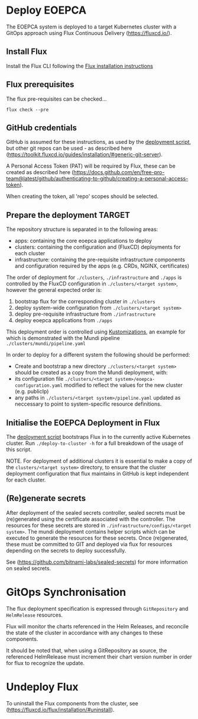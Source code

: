 # Deploy EOEPCA

The EOEPCA system is deployed to a target Kubernetes cluster with a GitOps approach using Flux Continuous Delivery (https://fluxcd.io/).

## Install Flux

Install the Flux CLI following the [Flux installation instructions](https://fluxcd.io/flux/installation/#install-the-flux-cli)

## Flux prerequisites

The flux pre-requisites can be checked...

```
flux check --pre
```

## GitHub credentials

GitHub is assumed for these instructions, as used by the [deployment script](./deploy-to-cluster), but other git repos can be used - as described here (https://toolkit.fluxcd.io/guides/installation/#generic-git-server).

A Personal Access Token (PAT) will be required by Flux, these can be created as described here (https://docs.github.com/en/free-pro-team@latest/github/authenticating-to-github/creating-a-personal-access-token).

When creating the token, all 'repo' scopes should be selected.

## Prepare the deployment TARGET

The repository structure is separated in to the following areas:
- apps: containing the core eoepca applications to deploy
- clusters: containing the configuration and (FluxCD) deployments for each cluster
- infrastructure: containing the pre-requisite infrastructure components and configuration required by the apps (e.g. CRDs, NGINX, certificates)

The order of deployment for `./clusters`, `./infrastructure` and `./apps` is controlled by the FluxCD configuration in `./clusters/<target system>`, however the general expected order is:
1. bootstrap flux for the corresponding cluster in `./clusters`
2. deploy system-wide configuration from `./clusters/<target system>`
3. deploy pre-requisite infrastructure from `./infrastructure`
4. deploy eoepca applications from `./apps`

This deployment order is controlled using [Kustomizations](https://fluxcd.io/flux/components/kustomize/kustomization/), an example for which is demonstrated with the Mundi pipeline `./clusters/mundi/pipeline.yaml`

In order to deploy for a different system the following should be performed:
- Create and bootstrap a new directory `./clusters/<target system>` should be created as a copy from the Mundi deployment, with:
- its configuration file `./clusters/<target system>/eoepca-configuration.yaml` modified to reflect the values for the new cluster (e.g. publicIp)
- any paths in `./clusters/<target system>/pipeline.yaml` updated as neccessary to point to system-specific resource definitions.

## Initialise the EOEPCA Deployment in Flux

The [deployment script](./deploy-to-cluster) bootstraps Flux in to the currently active Kubernetes cluster. Run `./deploy-to-cluster -h` for a full breakdown of the usage of this script.

NOTE. For deployment of additional clusters it is essential to make a copy of the `clusters/<target system>` directory, to ensure that the cluster deployment configuration that flux maintains in GitHub is kept independent for each cluster.

## (Re)generate secrets

After deployment of the sealed secrets controller, sealed secrets must be (re)generated using the certificate associated with the controller.
The resources for these secrets are stored in `./infrastructure/configs/<target system>`. The mundi deployment contains helper scripts which can be executed to generate the resources for these secrets. Once (re)generated, these must be committed to GIT and deployed via flux for resources depending on the secrets to deploy successfully.

See (https://github.com/bitnami-labs/sealed-secrets) for more information on sealed secrets.

# GitOps Synchronisation

The flux deployment specification is expressed through `GitRepository` and `HelmRelease` resources.

Flux will monitor the charts referenced in the Helm Releases, and reconcile the state of the cluster in accordance with any changes to these components.

It should be noted that, when using a GitRepository as source, the referenced HelmRelease must increment their chart version number in order for flux to recognize the update.

# Undeploy Flux

To uninstall the Flux components from the cluster, see (https://fluxcd.io/flux/installation/#uninstall).
